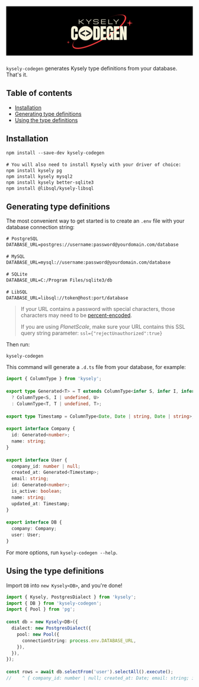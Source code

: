 # ![kysely-codegen](./assets/kysely-codegen-logo.svg) <!-- omit from toc -->

`kysely-codegen` generates Kysely type definitions from your database. That's it.

## Table of contents <!-- omit from toc -->

- [Installation](#installation)
- [Generating type definitions](#generating-type-definitions)
- [Using the type definitions](#using-the-type-definitions)

## Installation

```
npm install --save-dev kysely-codegen

# You will also need to install Kysely with your driver of choice:
npm install kysely pg
npm install kysely mysql2
npm install kysely better-sqlite3
npm install @libsql/kysely-libsql
```

## Generating type definitions

The most convenient way to get started is to create an `.env` file with your database connection string:

```
# PostgreSQL
DATABASE_URL=postgres://username:password@yourdomain.com/database

# MySQL
DATABASE_URL=mysql://username:password@yourdomain.com/database

# SQLite
DATABASE_URL=C:/Program Files/sqlite3/db

# LibSQL
DATABASE_URL=libsql://token@host:port/database
```

> If your URL contains a password with special characters, those characters may need to be [percent-encoded](https://en.wikipedia.org/wiki/Percent-encoding#Reserved_characters).
>
> If you are using _PlanetScale_, make sure your URL contains this SSL query string parameter: `ssl={"rejectUnauthorized":true}`

Then run:

```
kysely-codegen
```

This command will generate a `.d.ts` file from your database, for example:

```ts
import { ColumnType } from 'kysely';

export type Generated<T> = T extends ColumnType<infer S, infer I, infer U>
  ? ColumnType<S, I | undefined, U>
  : ColumnType<T, T | undefined, T>;

export type Timestamp = ColumnType<Date, Date | string, Date | string>;

export interface Company {
  id: Generated<number>;
  name: string;
}

export interface User {
  company_id: number | null;
  created_at: Generated<Timestamp>;
  email: string;
  id: Generated<number>;
  is_active: boolean;
  name: string;
  updated_at: Timestamp;
}

export interface DB {
  company: Company;
  user: User;
}
```

For more options, run `kysely-codegen --help`.

## Using the type definitions

Import `DB` into `new Kysely<DB>`, and you're done!

```ts
import { Kysely, PostgresDialect } from 'kysely';
import { DB } from 'kysely-codegen';
import { Pool } from 'pg';

const db = new Kysely<DB>({
  dialect: new PostgresDialect({
    pool: new Pool({
      connectionString: process.env.DATABASE_URL,
    }),
  }),
});

const rows = await db.selectFrom('user').selectAll().execute();
//    ^ { company_id: number | null; created_at: Date; email: string; id: number; ... }[]
```
